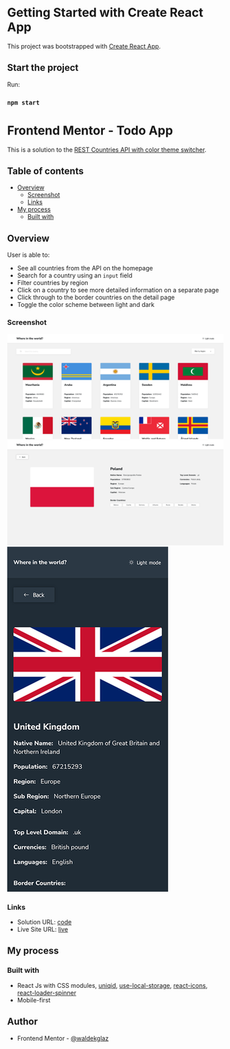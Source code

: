 # Getting Started with Create React App

This project was bootstrapped with [Create React App](https://github.com/facebook/create-react-app).

## Start the project

Run:

### `npm start`

# Frontend Mentor - Todo App

This is a solution to the [REST Countries API with color theme switcher](https://www.frontendmentor.io/challenges/rest-countries-api-with-color-theme-switcher-5cacc469fec04111f7b848ca).

## Table of contents

- [Overview](#overview)
  - [Screenshot](#screenshot)
  - [Links](#links)
- [My process](#my-process)
  - [Built with](#built-with)

## Overview

User is able to:

- See all countries from the API on the homepage
- Search for a country using an `input` field
- Filter countries by region
- Click on a country to see more detailed information on a separate page
- Click through to the border countries on the detail page
- Toggle the color scheme between light and dark

### Screenshot

![](./rest-desk-light-all.png)
![](./rest-desk-light.png)
![](./rest-mob-dark.png)

### Links

- Solution URL: [code](https://github.com/waldekglaz/rest-countries-api)
- Live Site URL: [live](https://rest-countries-wg.netlify.app/)

## My process

### Built with

- React Js with CSS modules, [uniqid](https://www.npmjs.com/package/uniqid), [use-local-storage](https://www.npmjs.com/package/use-local-storage), [react-icons](https://react-icons.github.io/react-icons), [react-loader-spinner](https://www.npmjs.com/package/react-loader-spinner)
- Mobile-first

## Author

- Frontend Mentor - [@waldekglaz](https://www.frontendmentor.io/profile/waldekglaz)
